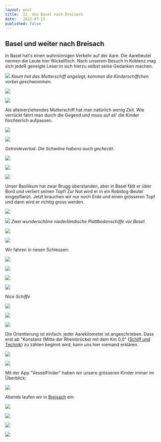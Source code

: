 ```yaml
---
layout: post
title:  22. Von Basel nach Breisach
date:   2022-07-15
published: false
---
```


##  Basel und weiter nach Breisach ##

In Basel hat's einen wahnsinnigen Verkehr auf der Aare. Die Aarebeutel nennen die Leute hier Wickelfisch. Nach unserem Besuch in Koblenz mag sich jedeR geneigte Leser:in sich hierzu selbst seine Gedanken machen.

![](/img/20220715_ms_res_basel_0.jpg)
*Kaum hat das Mutterschiff angelegt, kommen die Kinderschiffchen vorbei geschwommen.*

![](/img/20220715_ms_res_basel_1.jpg)

![](/img/20220715_ms_res_basel_2.jpg)

Als alleinerziehendes Mutterschiff hat man natürlich wenig Zeit. Wie verrückt fährt man durch die Gegend und muss auf all' die Kinder fürchterlich aufpassen.

![](/img/20220715_ms_res_basel_3.jpg)

![](/img/20220715_ms_res_basel_4.jpg)

*Getreideverlad. Die Schwäne habens auch gecheckt.*

![](/img/20220715_ms_res_basel_5.jpg)

![](/img/20220715_ms_res_basel_6.jpg)

![](/img/20220715_ms_res_basel_8.jpg)

Unser Basilikum hat zwar Brugg überstanden, aber in Basel fällt er über Bord und verliert seinen Topf!
Zur Not wird er in ein Robidog-Beutel eingepflanzt. Jetzt brauchen wir nur noch Erde und einen grösseren Topf und dann wird er richtig gross werden.

![](/img/20220715_ms_res_basel_9.jpg)

![](/img/20220715_ms_res_basel_10.jpg)
*Zwei wunderschöne niederländische Plattbodenschiffe vor Basel.*

![](/img/20220715_ms_res_basel_11.jpg)

![](/img/20220715_ms_res_basel_12.jpg)

Wir fahren in riesen Schleusen:

![](/img/20220715_ms_res_basel_13.jpg)

![](/img/20220715_ms_res_basel_14.jpg)

![](/img/20220715_ms_res_basel_15.jpg)

![](/img/20220715_ms_res_basel_16.jpg)

*Nice Schiffe*

![](/img/20220715_ms_res_basel_17.jpg)

![](/img/20220715_ms_res_basel_18.jpg)

![](/img/20220715_ms_res_basel_19.jpg)

Die Orientierung ist einfach: jeder Aarekilometer ist angeschrieben.
Dass erst ab "Konstanz (Mitte der Rheinbrücke) mit dem Km 0,0" ([Schiff und Technik](http://www.schiffundtechnik.com/lexikon/r/rheinkilometrierung.html)) zu zählen beginnt wird, kann uns hier niemand erklären.

![](/img/20220715_ms_res_basel_20.jpg)

![](/img/20220715_ms_res_basel_21.jpg)

Mit der App "VesselFinder" haben wir unsere grösseren Kinder immer im Überblick:

![](/img/20220715_ms_res_basel_22.jpg)

Abends laufen wir in [Breisach](https://de.m.wikipedia.org/wiki/Breisach_am_Rhein) ein:

![](/img/20220715_ms_res_basel_23.jpg)

![](/img/20220715_ms_res_basel_24.jpg)

![](/img/20220715_ms_res_basel_25.jpg)

![](/img/20220715_ms_res_basel_26.jpg)

